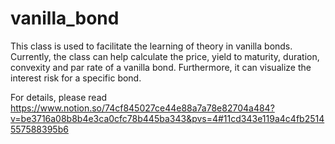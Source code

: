 # vanilla_bond
This class is used to facilitate the learning of theory in vanilla bonds. Currently, the class can help calculate the price, yield to maturity, duration, convexity and par rate of a vanilla bond. Furthermore, it can visualize the interest risk for a specific bond.

For details, please read https://www.notion.so/74cf845027ce44e88a7a78e82704a484?v=be3716a08b8b4e3ca0cfc78b445ba343&pvs=4#11cd343e119a4c4fb2514557588395b6
